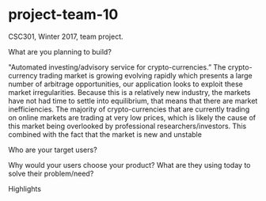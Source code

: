 # project-team-10
CSC301, Winter 2017, team project.


What are you planning to build?

"Automated investing/advisory service for crypto-currencies.” The crypto-currency trading market is growing evolving rapidly which presents a large number of arbitrage opportunities, our application looks to exploit these market irregularities.  Because this is a relatively new industry, the markets have not had time to settle into equilibrium, that means that there are market inefficiencies.  The majority of crypto-currencies that are currently trading on online markets are trading at very low prices, which is likely the cause of this market being overlooked by professional researchers/investors.  This combined with the fact that the market is new and unstable 


Who are your target users?



Why would your users choose your product? What are they using today to solve their problem/need?



Highlights
